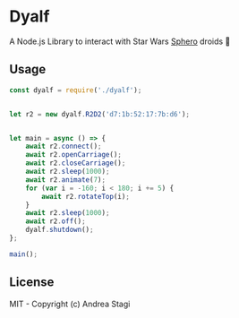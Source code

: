 # Dyalf

A Node.js Library to interact with Star Wars [Sphero](https://www.sphero.com/starwars?utm_source=rss&utm_medium=rss) droids 🤖

## Usage

```js
const dyalf = require('./dyalf');


let r2 = new dyalf.R2D2('d7:1b:52:17:7b:d6');


let main = async () => {
    await r2.connect();
    await r2.openCarriage();
    await r2.closeCarriage();
    await r2.sleep(1000);
    await r2.animate(7);
    for (var i = -160; i < 180; i += 5) {
        await r2.rotateTop(i);
    }
    await r2.sleep(1000);
    await r2.off();
    dyalf.shutdown();
};

main();
```

## License

MIT - Copyright (c) Andrea Stagi
